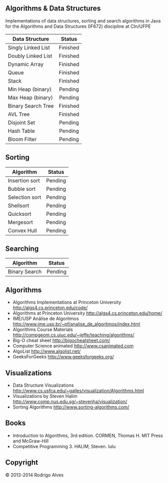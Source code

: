 ## Algorithms & Data Structures

Implementations of data structures, sorting and search algorithms in Java for the
Algorithms and Data Structures (IF672) discipline at CIn/UFPE

| Data Structure         | Status        |
| ---------------------- |:-------------:|
| Singly Linked List     | Finished      |
| Doubly Linked List     | Finished      |
| Dynamic Array          | Finished      |
| Queue                  | Finished      |
| Stack                  | Finished      |
| Min Heap (binary)      | Pending       |
| Max Heap (binary)      | Pending       |
| Binary Search Tree     | Finished      |
| AVL Tree               | Finished      |
| Disjoint Set           | Pending       |
| Hash Table             | Pending       |
| Bloom Filter           | Pending       |

## Sorting

| Algorithm              | Status        |
| ---------------------- |:-------------:|
| Insertion sort         | Pending       |
| Bubble sort            | Pending       |
| Selection sort         | Pending       |
| Shellsort              | Pending       |
| Quicksort              | Pending       |
| Mergesort              | Pending       |
| Convex Hull            | Pending       |

## Searching

| Algorithm              | Status        |
| ---------------------- |:-------------:|
| Binary Search          | Pending       |

## Algorithms

* Algorithms Implementations at Princeton University http://algs4.cs.princeton.edu/code/
* Algorithms at Princeton University http://algs4.cs.princeton.edu/home/
* IME/USP Análise de Algoritmos http://www.ime.usp.br/~pf/analise_de_algoritmos/index.html
* Algorithms Course Materials http://compgeom.cs.uiuc.edu/~jeffe/teaching/algorithms/
* Big-O cheat sheet http://bigocheatsheet.com/
* Computer Science animated http://www.csanimated.com
* AlgoList http://www.algolist.net/
* GeeksForGeeks http://www.geeksforgeeks.org/

## Visualizations

* Data Structure Visualizations http://www.cs.usfca.edu/~galles/visualization/Algorithms.html
* Visualizations by Steven Halim http://www.comp.nus.edu.sg/~stevenha/visualization/
* Sorting Algorithms http://www.sorting-algorithms.com/

## Books

* Introduction to Algorithms, 3rd edition. CORMEN, Thomas H. MIT Press and McGraw-Hill
* Competitive Programming 3. HALIM, Steven. lulu

## Copyright

© 2013-2014 Rodrigo Alves

